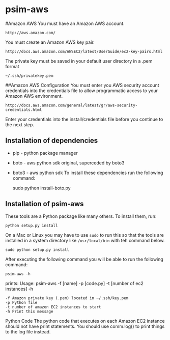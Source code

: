 # psim-aws

#Amazon AWS
You must have an Amazon AWS account.

	http://aws.amazon.com/


You must create an Amazon AWS key pair.

	http://docs.aws.amazon.com/AWSEC2/latest/UserGuide/ec2-key-pairs.html


The private key must be saved in your default user directory in a .pem format

	~/.ssh/privatekey.pem


##Amazon AWS Configuration
You must enter you AWS security account credentials into the credentials file
to allow programmatic access to your Amazon AWS environment.

	http://docs.aws.amazon.com/general/latest/gr/aws-security-credentials.html

Enter your credentials into the install/credentials file before you continue to the next step.


## Installation of dependencies
- pip - python package manager
- boto - aws python sdk original, superceded by boto3
- boto3 - aws python sdk
To install these dependencies run the following command:


	sudo python install-boto.py


## Installation of psim-aws

These tools are a Python package like many others. To install them, run:

    python setup.py install
    
On a Mac or Linux you may have to use `sudo` to run this so that the tools
are installed in a system directory like `/usr/local/bin` with teh command below.


    sudo python setup.py install


After executing the following command you will be able to run the following command:

	psim-aws -h


prints:
	Usage: psim-aws -f [name] -p [code.py] -t [number of ec2 instances] -h

	-f Amazon private key (.pem) located in ~/.ssh/key.pem
	-p Python file
	-t number of amazon EC2 instances to start
	-h Print this message


Python Code
	The python code that executes on each Amazon EC2 instance should not have print statements. 
	You should use comm.log() to print things to the log file instead.  